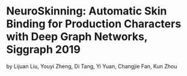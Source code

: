# NeuroSkinning: Automatic Skin Binding for Production Characters with Deep Graph Networks, Siggraph 2019

by Lijuan Liu, Youyi Zheng, Di Tang, Yi Yuan, Changjie Fan, Kun Zhou
